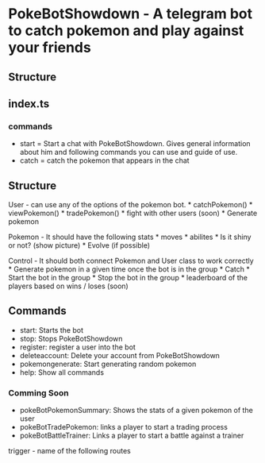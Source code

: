 # PokeBotShowdown - A telegram bot to catch pokemon and play against your friends

## Structure

## index.ts

### commands

- start = Start a chat with PokeBotShowdown. Gives general information about him and following commands you can use and guide of use.
- catch = catch the pokemon that appears in the chat

## Structure

User - can use any of the options of the pokemon bot.
    * catchPokemon()
    * viewPokemon()
    * tradePokemon()
    * fight with other users (soon)
    * Generate pokemon

Pokemon - It should have the following stats
    * moves
    * abilites
    * Is it shiny or not? (show picture)
    * Evolve (if possible)

Control - It should both connect Pokemon and User class to work correctly
    * Generate pokemon in a given time once the bot is in the group
    * Catch 
    * Start the bot in the group
    * Stop the bot in the group
    * leaderboard of the players based on wins / loses (soon)

## Commands 

- start: Starts the bot
- stop: Stops PokeBotShowdown
- register: register a user into the bot
- deleteaccount: Delete your account from PokeBotShowdown
- pokemongenerate: Start generating random pokemon
- help: Show all commands

### Comming Soon
- pokeBotPokemonSummary: Shows the stats of a given pokemon of the user
- pokeBotTradePokemon: links a player to start a trading process
- pokeBotBattleTrainer: Links a player to start a battle against a trainer


trigger - name of the following routes

